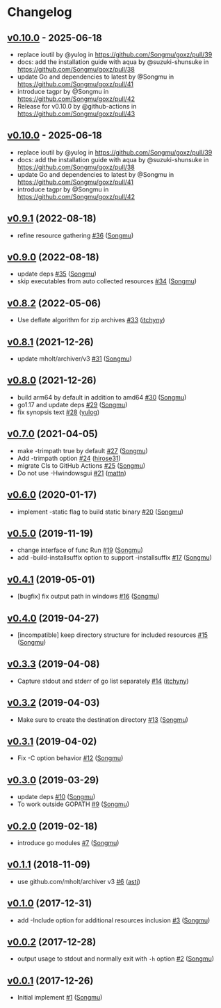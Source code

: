 # Changelog

## [v0.10.0](https://github.com/Songmu/goxz/compare/v0.9.1...v0.10.0) - 2025-06-18
- replace ioutil by @yulog in https://github.com/Songmu/goxz/pull/39
- docs: add the installation guide with aqua by @suzuki-shunsuke in https://github.com/Songmu/goxz/pull/38
- update Go and dependencies to latest by @Songmu in https://github.com/Songmu/goxz/pull/41
- introduce tagpr by @Songmu in https://github.com/Songmu/goxz/pull/42
- Release for v0.10.0 by @github-actions in https://github.com/Songmu/goxz/pull/43

## [v0.10.0](https://github.com/Songmu/goxz/compare/v0.9.1...v0.10.0) - 2025-06-18
- replace ioutil by @yulog in https://github.com/Songmu/goxz/pull/39
- docs: add the installation guide with aqua by @suzuki-shunsuke in https://github.com/Songmu/goxz/pull/38
- update Go and dependencies to latest by @Songmu in https://github.com/Songmu/goxz/pull/41
- introduce tagpr by @Songmu in https://github.com/Songmu/goxz/pull/42

## [v0.9.1](https://github.com/Songmu/goxz/compare/v0.9.0...v0.9.1) (2022-08-18)

* refine resource gathering [#36](https://github.com/Songmu/goxz/pull/36) ([Songmu](https://github.com/Songmu))

## [v0.9.0](https://github.com/Songmu/goxz/compare/v0.8.2...v0.9.0) (2022-08-18)

* update deps [#35](https://github.com/Songmu/goxz/pull/35) ([Songmu](https://github.com/Songmu))
* skip executables from auto collected resources [#34](https://github.com/Songmu/goxz/pull/34) ([Songmu](https://github.com/Songmu))

## [v0.8.2](https://github.com/Songmu/goxz/compare/v0.8.1...v0.8.2) (2022-05-06)

* Use deflate algorithm for zip archives [#33](https://github.com/Songmu/goxz/pull/33) ([itchyny](https://github.com/itchyny))

## [v0.8.1](https://github.com/Songmu/goxz/compare/v0.8.0...v0.8.1) (2021-12-26)

* update mholt/archiver/v3 [#31](https://github.com/Songmu/goxz/pull/31) ([Songmu](https://github.com/Songmu))

## [v0.8.0](https://github.com/Songmu/goxz/compare/v0.7.0...v0.8.0) (2021-12-26)

* build arm64 by default in addition to amd64 [#30](https://github.com/Songmu/goxz/pull/30) ([Songmu](https://github.com/Songmu))
* go1.17 and update deps [#29](https://github.com/Songmu/goxz/pull/29) ([Songmu](https://github.com/Songmu))
* fix synopsis text [#28](https://github.com/Songmu/goxz/pull/28) ([yulog](https://github.com/yulog))

## [v0.7.0](https://github.com/Songmu/goxz/compare/v0.6.0...v0.7.0) (2021-04-05)

* make -trimpath true by default [#27](https://github.com/Songmu/goxz/pull/27) ([Songmu](https://github.com/Songmu))
* Add -trimpath option [#24](https://github.com/Songmu/goxz/pull/24) ([hirose31](https://github.com/hirose31))
* migrate CIs to GitHub Actions [#25](https://github.com/Songmu/goxz/pull/25) ([Songmu](https://github.com/Songmu))
* Do not use -Hwindowsgui [#21](https://github.com/Songmu/goxz/pull/21) ([mattn](https://github.com/mattn))

## [v0.6.0](https://github.com/Songmu/goxz/compare/v0.5.0...v0.6.0) (2020-01-17)

* implement -static flag to build static binary [#20](https://github.com/Songmu/goxz/pull/20) ([Songmu](https://github.com/Songmu))

## [v0.5.0](https://github.com/Songmu/goxz/compare/v0.4.1...v0.5.0) (2019-11-19)

* change interface of func Run [#19](https://github.com/Songmu/goxz/pull/19) ([Songmu](https://github.com/Songmu))
* add -build-installsuffix option to support -installsuffix [#17](https://github.com/Songmu/goxz/pull/17) ([Songmu](https://github.com/Songmu))

## [v0.4.1](https://github.com/Songmu/goxz/compare/v0.4.0...v0.4.1) (2019-05-01)

* [bugfix] fix output path in windows [#16](https://github.com/Songmu/goxz/pull/16) ([Songmu](https://github.com/Songmu))

## [v0.4.0](https://github.com/Songmu/goxz/compare/v0.3.3...v0.4.0) (2019-04-27)

* [incompatible] keep directory structure for included resources [#15](https://github.com/Songmu/goxz/pull/15) ([Songmu](https://github.com/Songmu))

## [v0.3.3](https://github.com/Songmu/goxz/compare/v0.3.2...v0.3.3) (2019-04-08)

* Capture stdout and stderr of go list separately [#14](https://github.com/Songmu/goxz/pull/14) ([itchyny](https://github.com/itchyny))

## [v0.3.2](https://github.com/Songmu/goxz/compare/v0.3.1...v0.3.2) (2019-04-03)

* Make sure to create the destination directory [#13](https://github.com/Songmu/goxz/pull/13) ([Songmu](https://github.com/Songmu))

## [v0.3.1](https://github.com/Songmu/goxz/compare/v0.3.0...v0.3.1) (2019-04-02)

* Fix -C option behavior [#12](https://github.com/Songmu/goxz/pull/12) ([Songmu](https://github.com/Songmu))

## [v0.3.0](https://github.com/Songmu/goxz/compare/v0.2.0...v0.3.0) (2019-03-29)

* update deps [#10](https://github.com/Songmu/goxz/pull/10) ([Songmu](https://github.com/Songmu))
* To work outside GOPATH [#9](https://github.com/Songmu/goxz/pull/9) ([Songmu](https://github.com/Songmu))

## [v0.2.0](https://github.com/Songmu/goxz/compare/v0.1.1...v0.2.0) (2019-02-18)

* introduce go modules [#7](https://github.com/Songmu/goxz/pull/7) ([Songmu](https://github.com/Songmu))

## [v0.1.1](https://github.com/Songmu/goxz/compare/v0.1.0...v0.1.1) (2018-11-09)

* use github.com/mholt/archiver v3 [#6](https://github.com/Songmu/goxz/pull/6) ([astj](https://github.com/astj))

## [v0.1.0](https://github.com/Songmu/goxz/compare/v0.0.2...v0.1.0) (2017-12-31)

* add -Include option for additional resources inclusion [#3](https://github.com/Songmu/goxz/pull/3) ([Songmu](https://github.com/Songmu))

## [v0.0.2](https://github.com/Songmu/goxz/compare/v0.0.1...v0.0.2) (2017-12-28)

* output usage to stdout and normally exit with `-h` option [#2](https://github.com/Songmu/goxz/pull/2) ([Songmu](https://github.com/Songmu))

## [v0.0.1](https://github.com/Songmu/goxz/compare/3fde63a0...v0.0.1) (2017-12-26)

* Initial implement [#1](https://github.com/Songmu/goxz/pull/1) ([Songmu](https://github.com/Songmu))
